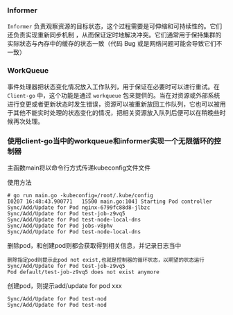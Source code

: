 
### Informer

`Informer` 负责观察资源的目标状态，这个过程需要是可伸缩和可持续性的。它们还负责实现重新同步机制 ，从而保证定时地解决冲突。它们通常用于保持集群的实际狀态与內存中的缓存的状态一致（代码 Bug 或是网络问题可能会导致它们不一致）

### WorkQueue

事件处理器把状态变化情况放入工作队列，用于保证在必要时可以进行重试。在 `Client-go` 中，这个功能是通过 `workqueue` 包来提供的。当在对资源或外部系统进行变更或者更新状态时发生错误，资源可以被重新放回工作队列，它也可以被用于其他不能实时处理的状态变化的情况，把相关资源放入队列后便可以在稍晚些时候再次处理。



### 使用client-go当中的workqueue和informer实现一个无限循环的控制器

主函数main将以命令行方式传递kubeconfig文件文件

使用方法

```
# go run main.go -kubeconfig=/root/.kube/config
I0207 16:48:43.900771   15500 main.go:104] Starting Pod controller
Sync/Add/Update for Pod nginx-6799fc88d8-jlbzc
Sync/Add/Update for Pod test-job-z9vq5
Sync/Add/Update for Pod test-node-local-dns
Sync/Add/Update for Pod jobs-v8phv
Sync/Add/Update for Pod test-node-local-dns
```

删除pod，和创建pod则都会获取得到相关信息，并记录日志当中


```
删除指定pod则提示此pod not exist,也就是控制器的循环状态，以期望的状态运行
Sync/Add/Update for Pod test-job-z9vq5
Pod default/test-job-z9vq5 does not exist anymore
```

创建pod，则提示add/update for pod xxx

```
Sync/Add/Update for Pod test-nod
Sync/Add/Update for Pod test-nod
```
